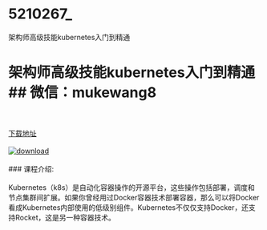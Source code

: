 # 5210267_
架构师高级技能kubernetes入门到精通
# 架构师高级技能kubernetes入门到精通## 微信：mukewang8
<br/></br>[下载地址](http://www.36tz.cn/article/5210267 "下载地址")
<br/></br>[![download](http://36tz.cn/muke_img/2020_02_1-52-300x227.png "下载地址")](http://www.36tz.cn/article/5210267 "下载地址")
<br/></br>### 课程介绍:<br/></br>Kubernetes（k8s）是自动化容器操作的开源平台，这些操作包括部署，调度和节点集群间扩展。如果你曾经用过Docker容器技术部署容器，那么可以将Docker看成Kubernetes内部使用的低级别组件。Kubernetes不仅仅支持Docker，还支持Rocket，这是另一种容器技术。


